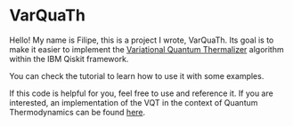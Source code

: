 # VarQuaTh

Hello! My name is Filipe, this is a project I wrote, VarQuaTh. Its goal is to make it easier to implement the [Variational Quantum Thermalizer](https://arxiv.org/abs/1910.02071) 
algorithm within the IBM Qiskit framework.

You can check the tutorial to learn how to use it with some examples.

If this code is helpful for you, feel free to use and reference it. If you are interested, an implementation of the VQT in the context of 
Quantum Thermodynamics can be found [here](https://github.com/lipinor/two-stroke-qhe-vqt).
